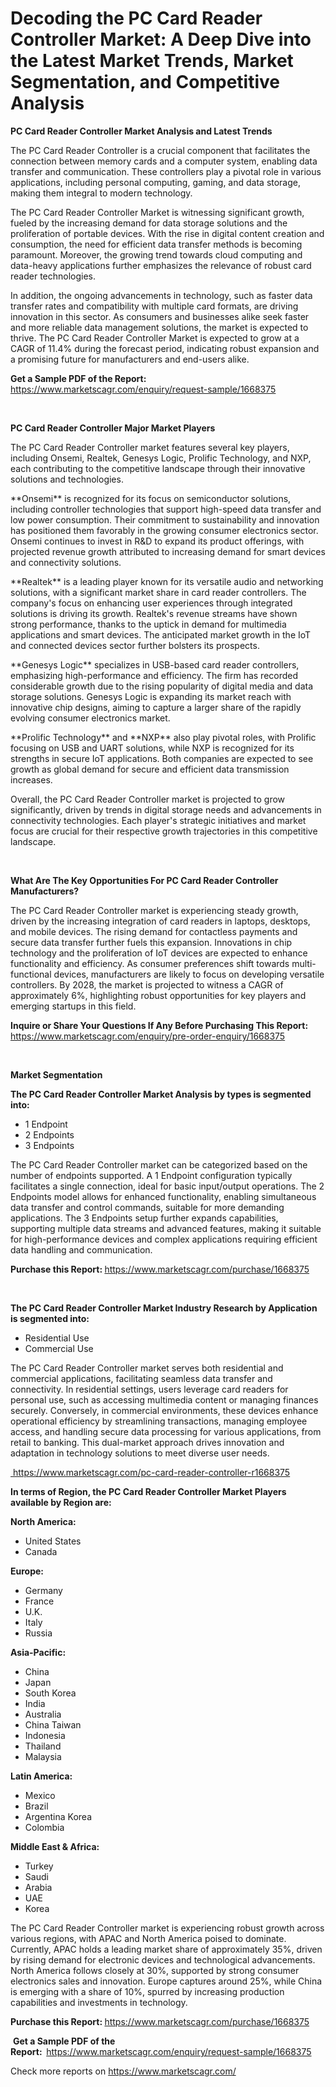 <p><h1>Decoding the PC Card Reader Controller Market: A Deep Dive into the Latest Market Trends, Market Segmentation, and Competitive Analysis</h1></p><p><strong>PC Card Reader Controller Market Analysis and Latest Trends</strong></p>
<p><p>The PC Card Reader Controller is a crucial component that facilitates the connection between memory cards and a computer system, enabling data transfer and communication. These controllers play a pivotal role in various applications, including personal computing, gaming, and data storage, making them integral to modern technology.</p><p>The PC Card Reader Controller Market is witnessing significant growth, fueled by the increasing demand for data storage solutions and the proliferation of portable devices. With the rise in digital content creation and consumption, the need for efficient data transfer methods is becoming paramount. Moreover, the growing trend towards cloud computing and data-heavy applications further emphasizes the relevance of robust card reader technologies.</p><p>In addition, the ongoing advancements in technology, such as faster data transfer rates and compatibility with multiple card formats, are driving innovation in this sector. As consumers and businesses alike seek faster and more reliable data management solutions, the market is expected to thrive. The PC Card Reader Controller Market is expected to grow at a CAGR of 11.4% during the forecast period, indicating robust expansion and a promising future for manufacturers and end-users alike.</p></p>
<p><strong>Get a Sample PDF of the Report:&nbsp;</strong> <a href="https://www.marketscagr.com/enquiry/request-sample/1668375?utm_campaign=2314&utm_medium=2&utm_source=Github&utm_content=ia&utm_term=13022025&utm_id=pc-card-reader-controller">https://www.marketscagr.com/enquiry/request-sample/1668375</a></p>
<p>&nbsp;</p>
<p><strong>PC Card Reader Controller Major Market Players</strong></p>
<p><p>The PC Card Reader Controller market features several key players, including Onsemi, Realtek, Genesys Logic, Prolific Technology, and NXP, each contributing to the competitive landscape through their innovative solutions and technologies.</p><p>**Onsemi** is recognized for its focus on semiconductor solutions, including controller technologies that support high-speed data transfer and low power consumption. Their commitment to sustainability and innovation has positioned them favorably in the growing consumer electronics sector. Onsemi continues to invest in R&D to expand its product offerings, with projected revenue growth attributed to increasing demand for smart devices and connectivity solutions.</p><p>**Realtek** is a leading player known for its versatile audio and networking solutions, with a significant market share in card reader controllers. The company's focus on enhancing user experiences through integrated solutions is driving its growth. Realtek's revenue streams have shown strong performance, thanks to the uptick in demand for multimedia applications and smart devices. The anticipated market growth in the IoT and connected devices sector further bolsters its prospects.</p><p>**Genesys Logic** specializes in USB-based card reader controllers, emphasizing high-performance and efficiency. The firm has recorded considerable growth due to the rising popularity of digital media and data storage solutions. Genesys Logic is expanding its market reach with innovative chip designs, aiming to capture a larger share of the rapidly evolving consumer electronics market.</p><p>**Prolific Technology** and **NXP** also play pivotal roles, with Prolific focusing on USB and UART solutions, while NXP is recognized for its strengths in secure IoT applications. Both companies are expected to see growth as global demand for secure and efficient data transmission increases.</p><p>Overall, the PC Card Reader Controller market is projected to grow significantly, driven by trends in digital storage needs and advancements in connectivity technologies. Each player's strategic initiatives and market focus are crucial for their respective growth trajectories in this competitive landscape.</p></p>
<p>&nbsp;</p>
<p><strong>What Are The Key Opportunities For PC Card Reader Controller Manufacturers?</strong></p>
<p><p>The PC Card Reader Controller market is experiencing steady growth, driven by the increasing integration of card readers in laptops, desktops, and mobile devices. The rising demand for contactless payments and secure data transfer further fuels this expansion. Innovations in chip technology and the proliferation of IoT devices are expected to enhance functionality and efficiency. As consumer preferences shift towards multi-functional devices, manufacturers are likely to focus on developing versatile controllers. By 2028, the market is projected to witness a CAGR of approximately 6%, highlighting robust opportunities for key players and emerging startups in this field.</p></p>
<p><strong>Inquire or Share Your Questions If Any Before Purchasing This Report:</strong> <a href="https://www.marketscagr.com/enquiry/pre-order-enquiry/1668375?utm_campaign=2314&utm_medium=2&utm_source=Github&utm_content=ia&utm_term=13022025&utm_id=pc-card-reader-controller">https://www.marketscagr.com/enquiry/pre-order-enquiry/1668375</a></p>
<p>&nbsp;</p>
<p><strong>Market Segmentation</strong></p>
<p><strong>The PC Card Reader Controller Market Analysis by types is segmented into:</strong></p>
<p><ul><li>1 Endpoint</li><li>2 Endpoints</li><li>3 Endpoints</li></ul></p>
<p><p>The PC Card Reader Controller market can be categorized based on the number of endpoints supported. A 1 Endpoint configuration typically facilitates a single connection, ideal for basic input/output operations. The 2 Endpoints model allows for enhanced functionality, enabling simultaneous data transfer and control commands, suitable for more demanding applications. The 3 Endpoints setup further expands capabilities, supporting multiple data streams and advanced features, making it suitable for high-performance devices and complex applications requiring efficient data handling and communication.</p></p>
<p><strong>Purchase this Report:&nbsp;</strong><a href="https://www.marketscagr.com/purchase/1668375?utm_campaign=2314&utm_medium=2&utm_source=Github&utm_content=ia&utm_term=13022025&utm_id=pc-card-reader-controller">https://www.marketscagr.com/purchase/1668375</a></p>
<p>&nbsp;</p>
<p><strong>The PC Card Reader Controller Market Industry Research by Application is segmented into:</strong></p>
<p><ul><li>Residential Use</li><li>Commercial Use</li></ul></p>
<p><p>The PC Card Reader Controller market serves both residential and commercial applications, facilitating seamless data transfer and connectivity. In residential settings, users leverage card readers for personal use, such as accessing multimedia content or managing finances securely. Conversely, in commercial environments, these devices enhance operational efficiency by streamlining transactions, managing employee access, and handling secure data processing for various applications, from retail to banking. This dual-market approach drives innovation and adaptation in technology solutions to meet diverse user needs.</p></p>
<p><a href="https://www.marketscagr.com/pc-card-reader-controller-r1668375?utm_campaign=2314&utm_medium=2&utm_source=Github&utm_content=ia&utm_term=13022025&utm_id=pc-card-reader-controller">&nbsp;https://www.marketscagr.com/pc-card-reader-controller-r1668375</a></p>
<p><strong>In terms of Region, the PC Card Reader Controller Market Players available by Region are:</strong></p>
<p>
    <p> <strong> North America: </strong>
        <ul>
            <li>United States</li>
            <li>Canada</li>
        </ul>
        </p> 
    <p> <strong> Europe: </strong>
        <ul>
            <li>Germany</li>
            <li>France</li>
            <li>U.K.</li>
            <li>Italy</li>
            <li>Russia</li>
        </ul>
        </p> 
    <p> <strong> Asia-Pacific: </strong>
        <ul>
            <li>China</li>
            <li>Japan</li>
            <li>South Korea</li>
            <li>India</li>
            <li>Australia</li>
            <li>China Taiwan</li>
            <li>Indonesia</li>
            <li>Thailand</li>
            <li>Malaysia</li>
        </ul>
        </p> 
    <p> <strong> Latin America: </strong>
        <ul>
            <li>Mexico</li>
            <li>Brazil</li>
            <li>Argentina Korea</li>
            <li>Colombia</li>
        </ul>
        </p> 
    <p> <strong> Middle East & Africa: </strong>
        <ul>
            <li>Turkey</li>
            <li>Saudi</li>
            <li>Arabia</li>
            <li>UAE</li>
            <li>Korea</li>
        </ul>
    </p>
    </p>
<p><p>The PC Card Reader Controller market is experiencing robust growth across various regions, with APAC and North America poised to dominate. Currently, APAC holds a leading market share of approximately 35%, driven by rising demand for electronic devices and technological advancements. North America follows closely at 30%, supported by strong consumer electronics sales and innovation. Europe captures around 25%, while China is emerging with a share of 10%, spurred by increasing production capabilities and investments in technology.</p></p>
<p><strong>Purchase this Report: </strong><a href="https://www.marketscagr.com/purchase/1668375?utm_campaign=2314&utm_medium=2&utm_source=Github&utm_content=ia&utm_term=13022025&utm_id=pc-card-reader-controller">https://www.marketscagr.com/purchase/1668375</a></p>
<p>&nbsp;<strong>Get a Sample PDF of the Report:&nbsp;&nbsp;</strong><a href="https://www.marketscagr.com/enquiry/request-sample/1668375?utm_campaign=2314&utm_medium=2&utm_source=Github&utm_content=ia&utm_term=13022025&utm_id=pc-card-reader-controller">https://www.marketscagr.com/enquiry/request-sample/1668375</a></p>
<p><strong></strong></p>
<p>Check more reports on <a href="https://www.marketscagr.com/?utm_campaign=2314&utm_medium=2&utm_source=Github&utm_content=ia&utm_term=13022025&utm_id=pc-card-reader-controller">https://www.marketscagr.com/</a></p>